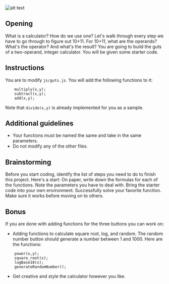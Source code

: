![alt text](https://github.com/mindy/calculator/blob/master/calculator.png "cute calculator")


## Opening
What is a calculator? How do we use one? Let's walk through every step we have to go through to figure out 10+11.
For 10+11, what are the operands? What's the operator? And what's the result? You are going to build the guts of a two-operand, integer calculator. You will be given some starter code.

## Instructions
You are to modify `js/guts.js`. You will add the following functions to it:
```
    multiply(x,y);
    subtract(x,y);
    add(x,y);
```
Note that `divide(x,y)` is already implemented for you as a sample.

## Additional guidelines
* Your functions must be named the same and take in the same parameters.
* Do not modify any of the other files.

## Brainstorming
Before you start coding, identify the list of steps you need to do to finish this project. Here's a start:
On paper, write down the formulas for each of the functions. Note the parameters you have to deal with.
Bring the starter code into your own environment.
Successfully solve your favorite function. Make sure it works before moving on to others.

## Bonus
If you are done with adding functions for the three buttons you can work on:

* Adding functions to calculate square root, log, and random. The random number button should generate a number between 1 and 1000. Here are the functions:
```
    power(x,y);
    square_root(x);
    logBase10(x);
    generateRandomNumber();
```

* Get creative and style the calculator however you like.